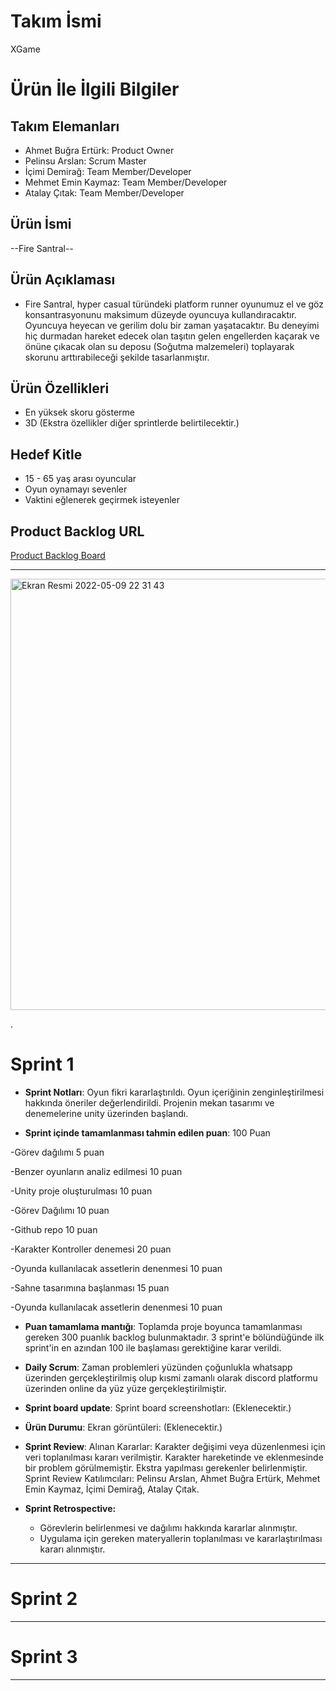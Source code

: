 # **Takım İsmi**

XGame

# Ürün İle İlgili Bilgiler

## Takım Elemanları

- Ahmet Buğra Ertürk: Product Owner
- Pelinsu Arslan: Scrum Master
- İçimi Demirağ: Team Member/Developer
- Mehmet Emin Kaymaz: Team Member/Developer
- Atalay Çıtak: Team Member/Developer

## Ürün İsmi

--Fire Santral--

## Ürün Açıklaması

- Fire Santral, hyper casual türündeki platform runner oyunumuz el ve göz konsantrasyonunu maksimum düzeyde oyuncuya kullandıracaktır. Oyuncuya heyecan ve gerilim dolu bir zaman yaşatacaktır. Bu deneyimi hiç durmadan hareket edecek olan taşıtın gelen engellerden kaçarak ve önüne çıkacak olan su deposu (Soğutma malzemeleri) toplayarak skorunu arttırabileceği şekilde tasarlanmıştır.

## Ürün Özellikleri

- En yüksek skoru gösterme
- 3D
(Ekstra özellikler diğer sprintlerde belirtilecektir.)

## Hedef Kitle

- 15 - 65 yaş arası oyuncular
- Oyun oynamayı sevenler
- Vaktini eğlenerek geçirmek isteyenler


## Product Backlog URL

[Product Backlog Board](https://trello.com/b/GLVmDUT0/fire-santral-oyun-ve-uygulama-akademisi)

---

<img width="690" alt="Ekran Resmi 2022-05-09 22 31 43" src="https://user-images.githubusercontent.com/57010141/167483899-02186238-a0d5-4894-9d81-abe4ac1e9e1c.png">


.

# Sprint 1

- **Sprint Notları**: Oyun fikri kararlaştırıldı. Oyun içeriğinin zenginleştirilmesi hakkında öneriler değerlendirildi. Projenin mekan tasarımı ve denemelerine unity üzerinden başlandı.

- **Sprint içinde tamamlanması tahmin edilen puan**: 100 Puan

-Görev dağılımı 5 puan

-Benzer oyunların analiz edilmesi 10 puan

-Unity proje oluşturulması 10 puan

-Görev Dağılımı 10 puan

-Github repo 10 puan

-Karakter Kontroller denemesi 20 puan

-Oyunda kullanılacak assetlerin denenmesi 10 puan

-Sahne tasarımına başlanması 15 puan

-Oyunda kullanılacak assetlerin denenmesi 10 puan

- **Puan tamamlama mantığı**: Toplamda proje boyunca tamamlanması gereken 300 puanlık backlog bulunmaktadır. 3 sprint'e bölündüğünde ilk sprint'in en azından 100 ile başlaması gerektiğine karar verildi.

- **Daily Scrum**: Zaman problemleri yüzünden çoğunlukla whatsapp üzerinden gerçekleştirilmiş olup kısmi zamanlı olarak discord platformu üzerinden online da yüz yüze gerçekleştirilmiştir.

- **Sprint board update**: Sprint board screenshotları: 
 (Eklenecektir.)

- **Ürün Durumu**: Ekran görüntüleri:
 (Eklenecektir.)

- **Sprint Review**: 
Alınan Kararlar: Karakter değişimi veya düzenlenmesi için veri toplanılması kararı  verilmiştir. Karakter hareketinde ve eklenmesinde bir problem görülmemiştir. Ekstra yapılması gerekenler belirlenmiştir. Sprint Review Katılımcıları: Pelinsu Arslan, Ahmet Buğra Ertürk, Mehmet Emin Kaymaz, İçimi Demirağ, Atalay Çıtak.

- **Sprint Retrospective:**
  - Görevlerin belirlenmesi ve dağılımı hakkında kararlar alınmıştır.
  - Uygulama için gereken materyallerin toplanılması ve kararlaştırılması kararı alınmıştır.

---

# Sprint 2


---

# Sprint 3

----
